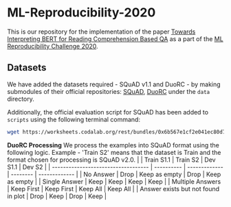 # ML-Reproducibility-2020

This is our repository for the implementation of the paper [Towards Interpreting BERT for Reading Comprehension Based QA](https://openreview.net/forum?id=bpDFfs40geg&referrer=%5BML%20Reproducibility%20Challenge%202020%5D(%2Fgroup%3Fid%3DML_Reproducibility_Challenge%2F2020)) as a part of the [ML Reproducibility Challenge 2020](https://openreview.net/group?id=ML_Reproducibility_Challenge/2020).

## Datasets

We have added the datasets required - SQuAD v1.1 and DuoRC - by making submodules of their official repositories: [SQuAD](https://github.com/rajpurkar/SQuAD-explorer), [DuoRC](https://github.com/duorc/duorc) under the `data` directory.

Additionally, the official evaluation script for SQuAD has been added to `scripts` using the following terminal command:

```sh
wget https://worksheets.codalab.org/rest/bundles/0x6b567e1cf2e041ec80d7098f031c5c9e/contents/blob/ -O ./scripts/evaluate.py
```


**DuoRC Processing**
We process the examples into SQuAD format using the following logic. 
Example - 'Train S2' means that the dataset is Train and the format chosen for processing is SQuAD v2.0.
|                                     | Train S1.1 | Train S2      | Dev S1.1 | Dev S2        |
| ----------------------------------- | ---------- | ------------- | -------- | ------------- |
| No Answer                           | Drop       | Keep as empty | Drop     | Keep as empty |
| Single Answer                       | Keep       | Keep          | Keep     | Keep          |
| Multiple Answers                    | Keep First | Keep First    | Keep All | Keep All      |
| Answer exists but not found in plot | Drop       | Keep          | Drop     | Keep          |